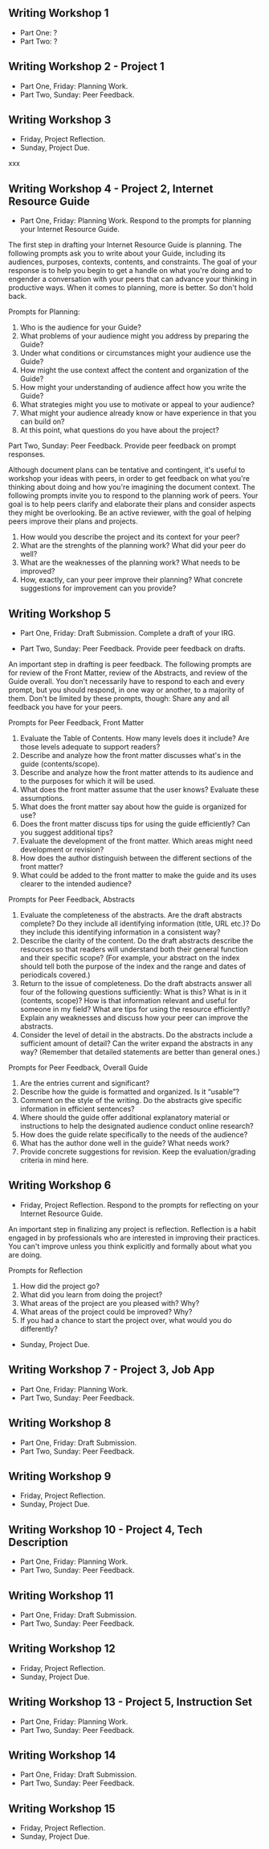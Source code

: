 ## Writing Workshop 1

* Part One: ?
* Part Two: ?

## Writing Workshop 2 - Project 1

* Part One, Friday: Planning Work.
* Part Two, Sunday: Peer Feedback.

## Writing Workshop 3

* Friday, Project Reflection.
* Sunday, Project Due.

xxx

## Writing Workshop 4 - Project 2, Internet Resource Guide
* Part One, Friday: Planning Work. Respond to the prompts for planning your Internet Resource Guide.

The first step in drafting your Internet Resource Guide is planning. The following prompts ask you to write about your Guide, including its audiences, purposes, contexts, contents, and constraints. The goal of your response is to help you begin to get a handle on what you're doing and to engender a conversation with your peers that can advance your thinking in productive ways. When it comes to planning, more is better. So don't hold back.

Prompts for Planning: 

1. Who is the audience for your Guide?
2. What problems of your audience might you address by preparing the Guide?
3. Under what conditions or circumstances might your audience use the Guide?
4. How might the use context affect the content and organization of the Guide?
5. How might your understanding of audience affect how you write the Guide?
6. What strategies might you use to motivate or appeal to your audience?
7. What might your audience already know or have experience in that you can build on?
8. At this point, what questions do you have about the project?

Part Two, Sunday: Peer Feedback. Provide peer feedback on prompt responses.

Although document plans can be tentative and contingent, it's useful to workshop your ideas with peers, in order to get feedback on what you're thinking about doing and how you're imagining the document context. The following prompts invite you to respond to the planning work of peers. Your goal is to help peers clarify and elaborate their plans and consider aspects they might be overlooking. Be an active reviewer, with the goal of helping peers improve their plans and projects.

1. How would you describe the project and its context for your peer?
2. What are the strenghts of the planning work? What did your peer do well?
3. What are the weaknesses of the planning work? What needs to be improved?
4. How, exactly, can your peer improve their planning? What concrete suggestions for improvement can you provide?

## Writing Workshop 5
* Part One, Friday: Draft Submission. Complete a draft of your IRG.

* Part Two, Sunday: Peer Feedback. Provide peer feedback on drafts.

An important step in drafting is peer feedback. The following prompts are for review of the Front Matter, review of the Abstracts, and review of the Guide overall. You don't necessarily have to respond to each and every prompt, but you should respond, in one way or another, to a majority of them. Don't be limited by these prompts, though: Share any and all feedback you have for your peers.

Prompts for Peer Feedback, Front Matter

1.	Evaluate the Table of Contents. How many levels does it include? Are those levels adequate to support readers?
2.	Describe and analyze how the front matter discusses what's in the guide (contents/scope).
3.	Describe and analyze how the front matter attends to its audience and to the purposes for which it will be used. 
4.	What does the front matter assume that the user knows? Evaluate these assumptions. 
5.	What does the front matter say about how the guide is organized for use?
6.	Does the front matter discuss tips for using the guide efficiently? Can you suggest additional tips?
7.	Evaluate the development of the front matter. Which areas might need development or revision?
8.	How does the author distinguish between the different sections of the front matter?
9.	What could be added to the front matter to make the guide and its uses clearer to the intended audience?

Prompts for Peer Feedback, Abstracts

1. Evaluate the completeness of the abstracts. Are the draft abstracts complete? Do they include all identifying information (title, URL etc.)? Do they include this identifying information in a consistent way?
2. Describe the clarity of the content. Do the draft abstracts describe the resources so that readers will understand both their general function and their specific scope? (For example, your abstract on the index should tell both the purpose of the index and the range and dates of periodicals covered.)
3. Return to the issue of completeness. Do the draft abstracts answer all four of the following questions sufficiently: What is this? What is in it (contents, scope)? How is that information relevant and useful for someone in my field? What are tips for using the resource efficiently? Explain any weaknesses and discuss how your peer can improve the abstracts.
4. Consider the level of detail in the abstracts. Do the abstracts include a sufficient amount of detail? Can the writer expand the abstracts in any way? (Remember that detailed statements are better than general ones.)

Prompts for Peer Feedback, Overall Guide

1.	Are the entries current and significant?
2.	Describe how the guide is formatted and organized. Is it “usable”?
3.	Comment on the style of the writing. Do the abstracts give specific information in efficient sentences?
4.	Where should the guide offer additional explanatory material or instructions to help the designated audience conduct online research?
5.	How does the guide relate specifically to the needs of the audience?
6.	What has the author done well in the guide? What needs work?
7.	Provide concrete suggestions for revision. Keep the evaluation/grading criteria in mind here.

## Writing Workshop 6

* Friday, Project Reflection. Respond to the prompts for reflecting on your Internet Resource Guide.

An important step in finalizing any project is reflection. Reflection is a habit engaged in by professionals who are interested in improving their practices. You can't improve unless you think explicitly and formally about what you are doing.

Prompts for Reflection

1. How did the project go?
2. What did you learn from doing the project?
3. What areas of the project are you pleased with? Why?
4. What areas of the project could be improved? Why?
5. If you had a chance to start the project over, what would you do differently?

* Sunday, Project Due.

## Writing Workshop 7 - Project 3, Job App
* Part One, Friday: Planning Work.
* Part Two, Sunday: Peer Feedback.

## Writing Workshop 8
* Part One, Friday: Draft Submission. 
* Part Two, Sunday: Peer Feedback.

## Writing Workshop 9
* Friday, Project Reflection.
* Sunday, Project Due.

## Writing Workshop 10 - Project 4, Tech Description
* Part One, Friday: Planning Work.
* Part Two, Sunday: Peer Feedback.

## Writing Workshop 11
* Part One, Friday: Draft Submission. 
* Part Two, Sunday: Peer Feedback.

## Writing Workshop 12

* Friday, Project Reflection.
* Sunday, Project Due.

## Writing Workshop 13 - Project 5, Instruction Set
* Part One, Friday: Planning Work.
* Part Two, Sunday: Peer Feedback.

## Writing Workshop 14
* Part One, Friday: Draft Submission. 
* Part Two, Sunday: Peer Feedback.

## Writing Workshop 15

* Friday, Project Reflection.
* Sunday, Project Due.


